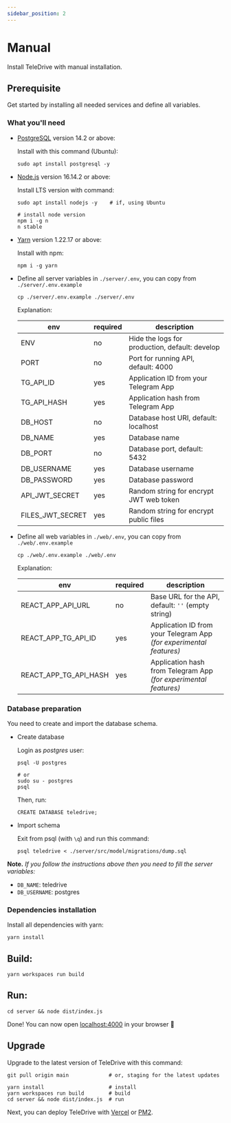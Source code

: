 ```yaml
---
sidebar_position: 2
---
```


# Manual

Install TeleDrive with manual installation.

## Prerequisite

Get started by installing all needed services and define all variables.

### What you'll need

- [PostgreSQL](https://www.postgresql.org/) version 14.2 or above:

  Install with this command (Ubuntu):

  ```shell
  sudo apt install postgresql -y
  ```

- [Node.js](https://nodejs.org/en/download/) version 16.14.2 or above:

  Install LTS version with command:

  ```shell
  sudo apt install nodejs -y    # if, using Ubuntu

  # install node version
  npm i -g n
  n stable
  ```

- [Yarn](https://yarnpkg.com/getting-started/install) version 1.22.17 or above:

  Install with npm:

  ```shell
  npm i -g yarn
  ```

- Define all server variables in `./server/.env`, you can copy from `./server/.env.example`

  ```shell
  cp ./server/.env.example ./server/.env
  ```

  Explanation:

  | env                    | required | description                                           |
  | ---------------------- | -------- | ----------------------------------------------------- |
  | ENV                    | no       | Hide the logs for production, default: develop        |
  | PORT                   | no       | Port for running API, default: 4000                   |
  | TG_API_ID              | yes      | Application ID from your Telegram App                 |
  | TG_API_HASH            | yes      | Application hash from Telegram App                    |
  | DB_HOST                | no       | Database host URI, default: localhost                 |
  | DB_NAME                | yes      | Database name                                         |
  | DB_PORT                | no       | Database port, default: 5432                          |
  | DB_USERNAME            | yes      | Database username                                     |
  | DB_PASSWORD            | yes      | Database password                                     |
  | API_JWT_SECRET         | yes      | Random string for encrypt JWT web token               |
  | FILES_JWT_SECRET       | yes      | Random string for encrypt public files                |

- Define all web variables in `./web/.env`, you can copy from `./web/.env.example`

  ```shell
  cp ./web/.env.example ./web/.env
  ```

   Explanation:

  | env                   | required | description                                                       |
  | --------------------- | -------- | ----------------------------------------------------------------- |
  | REACT_APP_API_URL     | no       | Base URL for the API, default: `''` (empty string)                |
  | REACT_APP_TG_API_ID   | yes      | Application ID from your Telegram App *(for experimental features)* |
  | REACT_APP_TG_API_HASH | yes      | Application hash from Telegram App  *(for experimental features)*   |

### Database preparation

You need to create and import the database schema.

- Create database

  Login as *postgres* user:

  ```shell
  psql -U postgres

  # or
  sudo su - postgres
  psql
  ```

  Then, run:

  ```shell
  CREATE DATABASE teledrive;
  ```

- Import schema

  Exit from psql (with `\q`) and run this command:

  ```shell
  psql teledrive < ./server/src/model/migrations/dump.sql
  ```

**Note.** *If you follow the instructions above then you need to fill the server variables:*
- `DB_NAME`: teledrive
- `DB_USERNAME`: postgres


### Dependencies installation

Install all dependencies with yarn:

```shell
yarn install
```

## Build:

```shell
yarn workspaces run build
```

## Run:

```shell
cd server && node dist/index.js
```

Done! You can now open [localhost:4000](http://localhost:4000) in your browser 🎊

## Upgrade

Upgrade to the latest version of TeleDrive with this command:

```shell
git pull origin main             # or, staging for the latest updates

yarn install                     # install
yarn workspaces run build        # build
cd server && node dist/index.js  # run
```

Next, you can deploy TeleDrive with [Vercel](/docs/deployment/vercel) or [PM2](/docs/deployment/pm2).